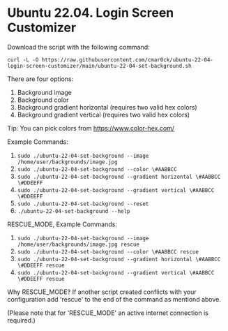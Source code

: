 # Ubuntu 22.04. Login Screen Customizer

Download the script with the following command:

````
curl -L -O https://raw.githubusercontent.com/cmar0ck/ubuntu-22-04-login-screen-customizer/main/ubuntu-22-04-set-background.sh
````

There are four options:
1. Background image
2. Background color
3. Background gradient horizontal (requires two valid hex colors)
4. Background gradient vertical (requires two valid hex colors)

Tip: You can pick colors from https://www.color-hex.com/

Example Commands:

1. `sudo ./ubuntu-22-04-set-background --image /home/user/backgrounds/image.jpg`
2. `sudo ./ubuntu-22-04-set-background --color \#AABBCC`
3. `sudo ./ubuntu-22-04-set-background --gradient horizontal \#AABBCC \#DDEEFF`
4. `sudo ./ubuntu-22-04-set-background --gradient vertical \#AABBCC \#DDEEFF`
5. `sudo ./ubuntu-22-04-set-background --reset`
6. `./ubuntu-22-04-set-background --help`

RESCUE_MODE, Example Commands:

1. `sudo ./ubuntu-22-04-set-background --image /home/user/backgrounds/image.jpg rescue`
2. `sudo ./ubuntu-22-04-set-background --color \#AABBCC rescue`
3. `sudo ./ubuntu-22-04-set-background --gradient horizontal \#AABBCC \#DDEEFF rescue`
4. `sudo ./ubuntu-22-04-set-background --gradient vertical \#AABBCC \#DDEEFF rescue`

Why RESCUE_MODE?
If another script created conflicts with your configuration add 'rescue' to the end of the command as mentiond above.

(Please note that for 'RESCUE_MODE' an active internet connection is required.)
